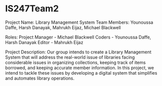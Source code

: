 # IS247Team2
Project Name: Library Management System
Team Members: Younoussa Daffe, Harsh Danayak, Mahrukh Eijaz, Michael Blackwell

Roles: 
Project Manager - Michael Blackwell
Coders - Younoussa Daffe, Harsh Danayak
Editor - Mahrukh Eijaz

Project Description: Our group intends to create a Library Management System that will address the real-world issue of libraries facing considerable issues in organizing collections, keeping track of items borrowed, and keeping accurate member information. In this project, we intend to tackle these issues by developing a digital system that simplifies and automates library operations.
